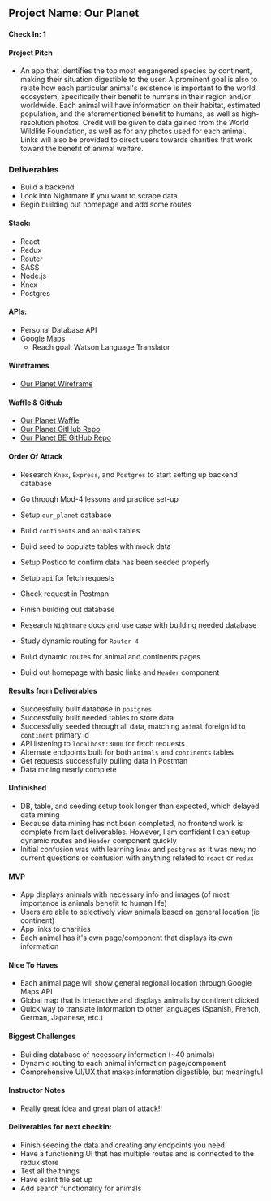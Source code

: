 ## Project Name: Our Planet

#### Check In: 1

#### Project Pitch

* An app that identifies the top most engangered species by continent, making their situation digestible to the user. A prominent goal is also to relate how each particular animal's existence is important to the world ecosystem, specifically their benefit to humans in their region and/or worldwide. Each animal will have information on their habitat, estimated population, and the aforementioned benefit to humans, as well as high-resolution photos. Credit will be given to data gained from the World Wildlife Foundation, as well as for any photos used for each animal. Links will also be provided to direct users towards charities that work toward the benefit of animal welfare.

### Deliverables

* Build a backend
* Look into Nightmare if you want to scrape data
* Begin building out homepage and add some routes

#### Stack:

* React
* Redux
* Router
* SASS
* Node.js
* Knex
* Postgres

#### APIs:

* Personal Database API
* Google Maps
  * Reach goal: Watson Language Translator

#### Wireframes

* [Our Planet Wireframe](https://xd.adobe.com/view/a017c691-0ff2-4b78-979a-b5e5e64187b7)

#### Waffle & Github

* [Our Planet Waffle](https://waffle.io/HartiganHM/our-planet)
* [Our Planet GitHub Repo](https://github.com/HartiganHM/our-planet)
* [Our Planet BE GitHub Repo](https://github.com/HartiganHM/our-planet-be)

#### Order Of Attack

* Research `Knex`, `Express`, and `Postgres` to start setting up backend database
* Go through Mod-4 lessons and practice set-up
* Setup `our_planet` database
* Build `continents` and `animals` tables
* Build seed to populate tables with mock data
* Setup Postico to confirm data has been seeded properly
* Setup `api` for fetch requests
* Check request in Postman
* Finish building out database

* Research `Nightmare` docs and use case with building needed database

* Study dynamic routing for `Router 4`
* Build dynamic routes for animal and continents pages

* Build out homepage with basic links and `Header` component

#### Results from Deliverables

* Successfully built database in `postgres`
* Successfully built needed tables to store data
* Successfully seeded through all data, matching `animal` foreign id to `continent` primary id
* API listening to `localhost:3000` for fetch requests
* Alternate endpoints built for both `animals` and `continents` tables
* Get requests successfully pulling data in Postman
* Data mining nearly complete

#### Unfinished

* DB, table, and seeding setup took longer than expected, which delayed data mining
* Because data mining has not been completed, no frontend work is complete from last deliverables. However, I am confident I can setup dynamic routes and `Header` component quickly
* Initial confusion was with learning `knex` and `postgres` as it was new; no current questions or confusion with anything related to `react` or `redux`

#### MVP

* App displays animals with necessary info and images (of most importance is animals benefit to human life)
* Users are able to selectively view animals based on general location (ie continent)
* App links to charities
* Each animal has it's own page/component that displays its own information

#### Nice To Haves

* Each animal page will show general regional location through Google Maps API
* Global map that is interactive and displays animals by continent clicked
* Quick way to translate information to other languages (Spanish, French, German, Japanese, etc.)

#### Biggest Challenges

* Building database of necessary information (~40 animals)
* Dynamic routing to each animal information page/component
* Comprehensive UI/UX that makes information digestible, but meaningful

#### Instructor Notes

* Really great idea and great plan of attack!! 

#### Deliverables for next checkin:
* Finish seeding the data and creating any endpoints you need
* Have a functioning UI that has multiple routes and is connected to the redux store
* Test all the things
* Have eslint file set up
* Add search functionality for animals
